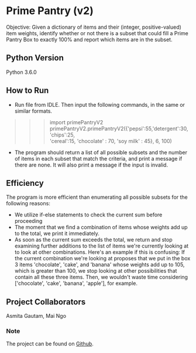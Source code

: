 # Prime Pantry (v2)

Objective: Given a dictionary of items and their (integer, positive-valued) item weights, identify whether or not there is a subset that could fill a Prime Pantry Box to exactly 100% and report which items are in the subset.

## Python Version
Python 3.6.0

## How to Run
- Run file from IDLE. Then input the following commands, in the same or similar formats. 

>>> import primePantryV2
>>> primePantryV2.primePantryV2({'pepsi':55,'detergent':30, 'chips':25,     
               'cereal':15, 'chocolate' : 70, 'soy milk' : 45}, 6, 100)

- The program should return a list of all possible subsets and the number of items in each subset that match the criteria, and print a message if there are none. It will also print a message if the input is invalid.


## Efficiency
The program is more efficient than enumerating all possible subsets for the following reasons: 
- We utilize if-else statements to check the current sum before proceeding
- The moment that we find a combination of items whose weights add up to the total, we print it immediately.
- As soon as the current sum exceeds the total, we return and stop examining further additions to the list of items we're currently looking at to look at other combinations. Here's an example if this is confusing: If the current combination we're looking at proposes that we put in the box 3 items 'chocolate', 'cake', and 'banana' whose weights add up to 105, which is greater than 100, we stop looking at other possibilities that contain all these three items. Then, we wouldn't waste time considering ['chocolate', 'cake', 'banana', 'apple'], for example. 

## Project Collaborators
Asmita Gautam, Mai Ngo

### Note
The project can be found on [Github](https://github.com/crystallistic/Prime-Pantry).
